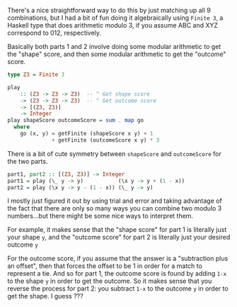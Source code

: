There's a nice straightforward way to do this by just matching up all 9
combinations, but I had a bit of fun doing it algebraically using `Finite 3`, a
Haskell type that does arithmetic modulo 3, if you assume ABC and XYZ
correspond to 012, respectively.

Basically both parts 1 and 2 involve doing some modular arithmetic to get the
"shape" score, and then some modular arithmetic to get the "outcome" score.

```haskell
type Z3 = Finite 3

play
    :: (Z3 -> Z3 -> Z3)  -- ^ Get shape score
    -> (Z3 -> Z3 -> Z3)  -- ^ Get outcome score
    -> [(Z3, Z3)]
    -> Integer
play shapeScore outcomeScore = sum . map go
  where
    go (x, y) = getFinite (shapeScore x y) + 1
              + getFinite (outcomeScore x y) * 3
```

There is a bit of cute symmetry between `shapeScore` and `outcomeScore` for the
two parts.

```haskell
part1, part2 :: [(Z3, Z3)] -> Integer
part1 = play (\_ y -> y)           (\x y -> y + (1 - x))
part2 = play (\x y -> y - (1 - x)) (\_ y -> y)
```

I mostly just figured it out by using trial and error and taking advantage of
the fact that there are only so many ways you can combine two modulo 3
numbers...but there might be some nice ways to interpret them.

For example, it makes sense that the "shape score" for part 1 is literally just
your shape `y`, and the "outcome score" for part 2 is literally just your
desired outcome `y`

For the outcome score, if you assume that the answer is a "subtraction plus an
offset", then that forces the offset to be 1 in order for a match to represent
a tie.  And so for part 1, the outcome score is found by adding `1-x` to the
shape `y` in order to get the outcome.  So it makes sense that you reverse
the process for part 2: you subtract `1-x` to the outcome `y` in order to get
the shape.  I guess ???
